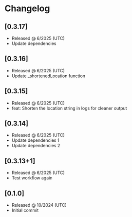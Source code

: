 # Changelog

## [0.3.17]

- Released @ 6/2025 (UTC)
- Update dependencies

## [0.3.16]

- Released @ 6/2025 (UTC)
- Update _shortenedLocation function

## [0.3.15]

- Released @ 6/2025 (UTC)
- feat: Shorten the location string in logs for cleaner output

## [0.3.14]

- Released @ 6/2025 (UTC)
- Update dependencies 1
- Update dependencies 2

## [0.3.13+1]

- Released @ 6/2025 (UTC)
- Test workflow again

## [0.1.0]

- Released @ 10/2024 (UTC)
- Initial commit

